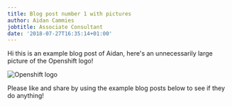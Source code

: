 ```yaml
---
title: Blog post number 1 with pictures
author: Aidan Cammies
jobtitle: Associate Consultant
date: '2018-07-27T16:35:14+01:00'
---
```

Hi this is an example blog post of Aidan, here's an unnecessarily large picture of the Openshift logo!

![Openshift logo](https://cdn-images-1.medium.com/max/1600/1*4qp9AOeeyfvhgsR8lP9f0Q.jpeg)

Please like and share by using the example blog posts below to see if they do anything!
